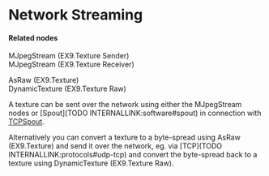 # Network Streaming

#### Related nodes
<span class="node">MJpegStream (EX9.Texture Sender)</span>  
<span class="node">MJpegStream (EX9.Texture Receiver)</span>  

<span class="node">AsRaw (EX9.Texture)</span>  
<span class="node">DynamicTexture (EX9.Texture Raw)</span>  



A texture can be sent over the network using either the MJpegStream nodes or [Spout](TODO INTERNALLINK:software#spout) in connection with <a href="http://techlife.sg/TCPSpout/" class="extURL" target="_blank">TCPSpout</a>.  

Alternatively you can convert a texture to a byte-spread using AsRaw (EX9.Texture) and send it over the network, eg. via [TCP](TODO INTERNALLINK:protocols#udp-tcp) and convert the byte-spread back to a texture using DynamicTexture (EX9.Texture Raw).  



